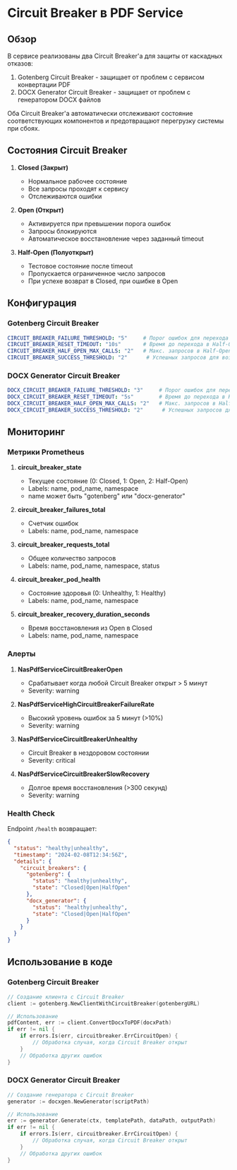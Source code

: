# Circuit Breaker в PDF Service

## Обзор
В сервисе реализованы два Circuit Breaker'а для защиты от каскадных отказов:
1. Gotenberg Circuit Breaker - защищает от проблем с сервисом конвертации PDF
2. DOCX Generator Circuit Breaker - защищает от проблем с генератором DOCX файлов

Оба Circuit Breaker'а автоматически отслеживают состояние соответствующих компонентов и предотвращают перегрузку системы при сбоях.

## Состояния Circuit Breaker

1. **Closed (Закрыт)**
   - Нормальное рабочее состояние
   - Все запросы проходят к сервису
   - Отслеживаются ошибки

2. **Open (Открыт)**
   - Активируется при превышении порога ошибок
   - Запросы блокируются
   - Автоматическое восстановление через заданный timeout

3. **Half-Open (Полуоткрыт)**
   - Тестовое состояние после timeout
   - Пропускается ограниченное число запросов
   - При успехе возврат в Closed, при ошибке в Open

## Конфигурация

### Gotenberg Circuit Breaker
```yaml
CIRCUIT_BREAKER_FAILURE_THRESHOLD: "5"     # Порог ошибок для перехода в Open
CIRCUIT_BREAKER_RESET_TIMEOUT: "10s"       # Время до перехода в Half-Open
CIRCUIT_BREAKER_HALF_OPEN_MAX_CALLS: "2"   # Макс. запросов в Half-Open
CIRCUIT_BREAKER_SUCCESS_THRESHOLD: "2"      # Успешных запросов для возврата в Closed
```

### DOCX Generator Circuit Breaker
```yaml
DOCX_CIRCUIT_BREAKER_FAILURE_THRESHOLD: "3"     # Порог ошибок для перехода в Open
DOCX_CIRCUIT_BREAKER_RESET_TIMEOUT: "5s"        # Время до перехода в Half-Open
DOCX_CIRCUIT_BREAKER_HALF_OPEN_MAX_CALLS: "2"   # Макс. запросов в Half-Open
DOCX_CIRCUIT_BREAKER_SUCCESS_THRESHOLD: "2"      # Успешных запросов для возврата в Closed
```

## Мониторинг

### Метрики Prometheus

1. **circuit_breaker_state**
   - Текущее состояние (0: Closed, 1: Open, 2: Half-Open)
   - Labels: name, pod_name, namespace
   - name может быть "gotenberg" или "docx-generator"

2. **circuit_breaker_failures_total**
   - Счетчик ошибок
   - Labels: name, pod_name, namespace

3. **circuit_breaker_requests_total**
   - Общее количество запросов
   - Labels: name, pod_name, namespace, status

4. **circuit_breaker_pod_health**
   - Состояние здоровья (0: Unhealthy, 1: Healthy)
   - Labels: name, pod_name, namespace

5. **circuit_breaker_recovery_duration_seconds**
   - Время восстановления из Open в Closed
   - Labels: name, pod_name, namespace

### Алерты

1. **NasPdfServiceCircuitBreakerOpen**
   - Срабатывает когда любой Circuit Breaker открыт > 5 минут
   - Severity: warning

2. **NasPdfServiceHighCircuitBreakerFailureRate**
   - Высокий уровень ошибок за 5 минут (>10%)
   - Severity: warning

3. **NasPdfServiceCircuitBreakerUnhealthy**
   - Circuit Breaker в нездоровом состоянии
   - Severity: critical

4. **NasPdfServiceCircuitBreakerSlowRecovery**
   - Долгое время восстановления (>300 секунд)
   - Severity: warning

### Health Check

Endpoint `/health` возвращает:
```json
{
  "status": "healthy|unhealthy",
  "timestamp": "2024-02-08T12:34:56Z",
  "details": {
    "circuit_breakers": {
      "gotenberg": {
        "status": "healthy|unhealthy",
        "state": "Closed|Open|HalfOpen"
      },
      "docx_generator": {
        "status": "healthy|unhealthy",
        "state": "Closed|Open|HalfOpen"
      }
    }
  }
}
```

## Использование в коде

### Gotenberg Circuit Breaker
```go
// Создание клиента с Circuit Breaker
client := gotenberg.NewClientWithCircuitBreaker(gotenbergURL)

// Использование
pdfContent, err := client.ConvertDocxToPDF(docxPath)
if err != nil {
    if errors.Is(err, circuitbreaker.ErrCircuitOpen) {
        // Обработка случая, когда Circuit Breaker открыт
    }
    // Обработка других ошибок
}
```

### DOCX Generator Circuit Breaker
```go
// Создание генератора с Circuit Breaker
generator := docxgen.NewGenerator(scriptPath)

// Использование
err := generator.Generate(ctx, templatePath, dataPath, outputPath)
if err != nil {
    if errors.Is(err, circuitbreaker.ErrCircuitOpen) {
        // Обработка случая, когда Circuit Breaker открыт
    }
    // Обработка других ошибок
}
``` 
